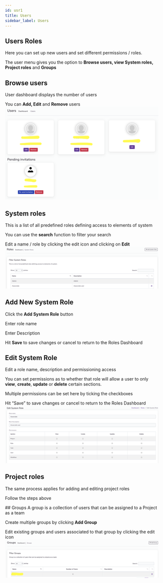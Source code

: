 ```yaml
---
id: usr1
title: Users
sidebar_label: Users
---
```



## Users Roles
Here you can set up new users and set different permissions / roles.

The user menu gives you the option to **Browse users, view System roles, Project roles** and **Groups**











## Browse users 
User dashboard displays the number of users

You can **Add, Edit** and **Remove** users
![Browse-Users](/static/img/browseUsers.png)

## System roles
This is a list of all predefined roles defining access to elements of system

You can use the **search** function to filter your search

Edit a name / role by clicking the edit icon and clicking on **Edit**
![System-Users](/static/img/systemUsers.png)


## Add New System Role
Click the **Add System Role** button

Enter role name

Enter Description

Hit **Save** to save changes or cancel to return to the Roles Dashboard

## Edit System Role
Edit a role name, description and permissioning access

You can set permissions as to whether that role will allow a user to only **view**, **create**, **update** or **delete** certain sections. 

Multiple permissions can be set here by ticking the checkboxes 

Hit “Save” to save changes or cancel to return to the Roles Dashboard
![Edit-Roles](/static/img/editRoles.png)

## Project roles
The same process applies for adding and editing project roles

Follow the steps above

## Groups
A group is a collection of users that can be assigned to a Project as a team

Create multiple groups by clicking **Add Group**

Edit existing groups and users associated to that group by clicking the edit icon
![Groups](/static/img/groups.png)